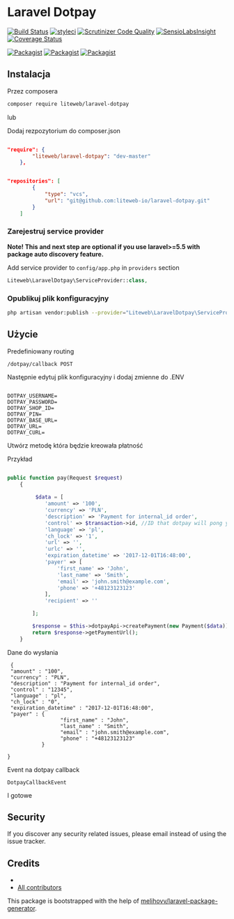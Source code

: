 # Laravel Dotpay

[![Build Status](https://travis-ci.org/liteweb/laravel-dotpay.svg?branch=master)](https://travis-ci.org/liteweb/laravel-dotpay)
[![styleci](https://styleci.io/repos/CHANGEME/shield)](https://styleci.io/repos/CHANGEME)
[![Scrutinizer Code Quality](https://scrutinizer-ci.com/g/liteweb/laravel-dotpay/badges/quality-score.png?b=master)](https://scrutinizer-ci.com/g/liteweb/laravel-dotpay/?branch=master)
[![SensioLabsInsight](https://insight.sensiolabs.com/projects/CHANGEME/mini.png)](https://insight.sensiolabs.com/projects/CHANGEME)
[![Coverage Status](https://coveralls.io/repos/github/liteweb/laravel-dotpay/badge.svg?branch=master)](https://coveralls.io/github/liteweb/laravel-dotpay?branch=master)

[![Packagist](https://img.shields.io/packagist/v/liteweb/laravel-dotpay.svg)](https://packagist.org/packages/liteweb/laravel-dotpay)
[![Packagist](https://poser.pugx.org/liteweb/laravel-dotpay/d/total.svg)](https://packagist.org/packages/liteweb/laravel-dotpay)
[![Packagist](https://img.shields.io/packagist/l/liteweb/laravel-dotpay.svg)](https://packagist.org/packages/liteweb/laravel-dotpay)

## Instalacja

Przez composera
```bash
composer require liteweb/laravel-dotpay
```

lub

Dodaj rezpozytorium do composer.json


```json

"require": {
        "liteweb/laravel-dotpay": "dev-master"
    },


"repositories": [
        {
            "type": "vcs",
            "url": "git@github.com:liteweb-io/laravel-dotpay.git"
        }
    ]

```

### Zarejestruj service provider

**Note! This and next step are optional if you use laravel>=5.5 with package
auto discovery feature.**

Add service provider to `config/app.php` in `providers` section
```php
Liteweb\LaravelDotpay\ServiceProvider::class,
```


### Opublikuj plik konfiguracyjny

```bash
php artisan vendor:publish --provider="Liteweb\LaravelDotpay\ServiceProvider" --tag="config"
```

## Użycie

Predefiniowany routing

```
/dotpay/callback POST
```

Następnie edytuj plik konfiguracyjny i dodaj zmienne do .ENV

```

DOTPAY_USERNAME=
DOTPAY_PASSWORD=
DOTPAY_SHOP_ID=
DOTPAY_PIN=
DOTPAY_BASE_URL=
DOTPAY_URL=
DOTPAY_CURL=

```



Utwórz metodę która będzie kreowała płatność


Przykład

```php

public function pay(Request $request)
    {
       
         $data = [
            'amount' => '100',
            'currency' => 'PLN',
            'description' => 'Payment for internal_id order',
            'control' => $transaction->id, //ID that dotpay will pong you in the answer
            'language' => 'pl',
            'ch_lock' => '1',
            'url' => '',
            'urlc' => '',
            'expiration_datetime' => '2017-12-01T16:48:00',
            'payer' => [
                'first_name' => 'John',
                'last_name' => 'Smith',
                'email' => 'john.smith@example.com',
                'phone' => '+48123123123'
            ],
            'recipient' => ''

        ];

        $response = $this->dotpayApi->createPayment(new Payment($data));
        return $response->getPaymentUrl();
    }

```

Dane do wysłania

```
 {
 "amount" : "100",
 "currency" : "PLN",
 "description" : "Payment for internal_id order",
 "control" : "12345", 
 "language" : "pl",
 "ch_lock" : "0",
 "expiration_datetime" : "2017-12-01T16:48:00",
 "payer" : {
                 "first_name" : "John",
                 "last_name" : "Smith",
                 "email" : "john.smith@example.com",
                 "phone" : "+48123123123"
           }
           
}
```


Event na dotpay callback

```
DotpayCallbackEvent
```





I gotowe

## Security

If you discover any security related issues, please email 
instead of using the issue tracker.

## Credits

- [](https://github.com/liteweb/laravel-dotpay)
- [All contributors](https://github.com/liteweb/laravel-dotpay/graphs/contributors)

This package is bootstrapped with the help of
[melihovv/laravel-package-generator](https://github.com/melihovv/laravel-package-generator).
